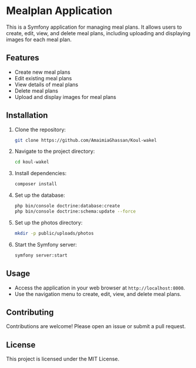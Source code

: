 # Mealplan Application

This is a Symfony application for managing meal plans. It allows users to create, edit, view, and delete meal plans, including uploading and displaying images for each meal plan.

## Features

- Create new meal plans
- Edit existing meal plans
- View details of meal plans
- Delete meal plans
- Upload and display images for meal plans

## Installation

1. Clone the repository:
    ```sh
    git clone https://github.com/AmaimiaGhassan/Koul-wakel
    ```

2. Navigate to the project directory:
    ```sh
    cd koul-wakel
    ```

3. Install dependencies:
    ```sh
    composer install
    ```

4. Set up the database:
    ```sh
    php bin/console doctrine:database:create
    php bin/console doctrine:schema:update --force
    ```

5. Set up the photos directory:
    ```sh
    mkdir -p public/uploads/photos
    ```

6. Start the Symfony server:
    ```sh
    symfony server:start
    ```

## Usage

- Access the application in your web browser at `http://localhost:8000`.
- Use the navigation menu to create, edit, view, and delete meal plans.

## Contributing

Contributions are welcome! Please open an issue or submit a pull request.

## License

This project is licensed under the MIT License.
